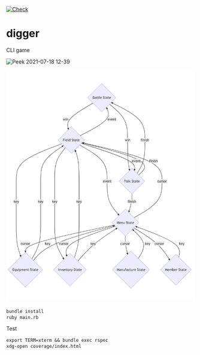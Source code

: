 [![Check](https://github.com/kijimaD/digger/actions/workflows/ruby.yml/badge.svg)](https://github.com/kijimaD/digger/actions/workflows/ruby.yml)
# digger
CLI game

![Peek 2021-07-18 12-39](https://user-images.githubusercontent.com/11595790/126054920-af3a785e-1b70-4699-93f1-5c6ee5b584a8.gif)

![image](/state.png)

```shell
bundle install
ruby main.rb
```

Test

```shell
export TERM=xterm && bundle exec rspec
xdg-open coverage/index.html
```
